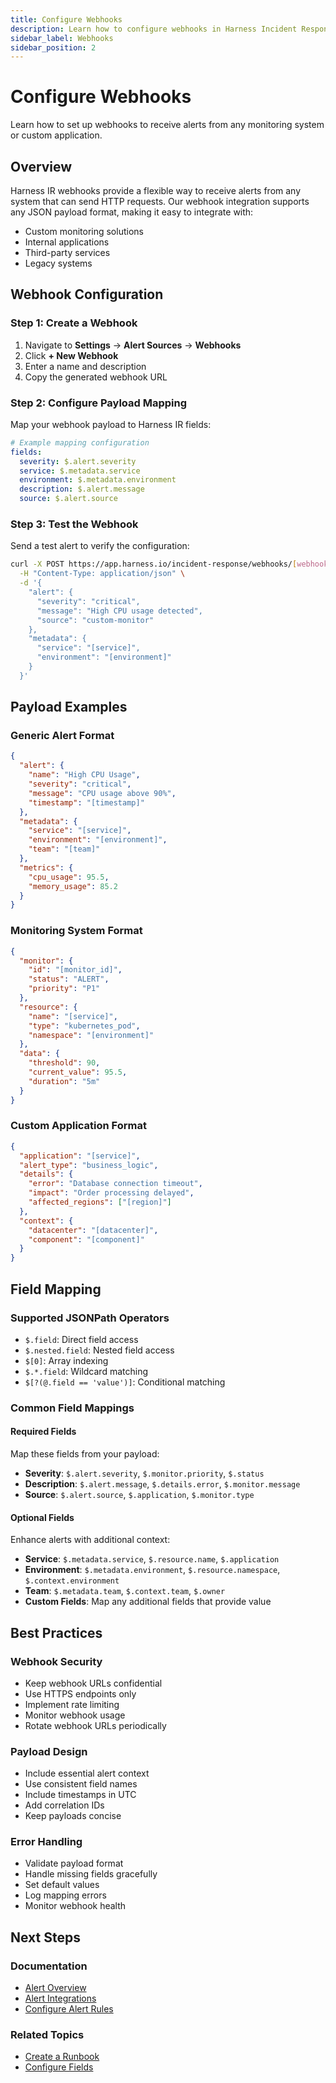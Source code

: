 ```yaml
---
title: Configure Webhooks
description: Learn how to configure webhooks in Harness Incident Response to receive alerts from any monitoring system or custom application.
sidebar_label: Webhooks
sidebar_position: 2
---
```


# Configure Webhooks

Learn how to set up webhooks to receive alerts from any monitoring system or custom application.

## Overview

Harness IR webhooks provide a flexible way to receive alerts from any system that can send HTTP requests. Our webhook integration supports any JSON payload format, making it easy to integrate with:
- Custom monitoring solutions
- Internal applications
- Third-party services
- Legacy systems

## Webhook Configuration

### Step 1: Create a Webhook
1. Navigate to **Settings** → **Alert Sources** → **Webhooks**
2. Click **+ New Webhook**
3. Enter a name and description
4. Copy the generated webhook URL

### Step 2: Configure Payload Mapping
Map your webhook payload to Harness IR fields:

```yaml
# Example mapping configuration
fields:
  severity: $.alert.severity
  service: $.metadata.service
  environment: $.metadata.environment
  description: $.alert.message
  source: $.alert.source
```

### Step 3: Test the Webhook
Send a test alert to verify the configuration:

```bash
curl -X POST https://app.harness.io/incident-response/webhooks/[webhook_id] \
  -H "Content-Type: application/json" \
  -d '{
    "alert": {
      "severity": "critical",
      "message": "High CPU usage detected",
      "source": "custom-monitor"
    },
    "metadata": {
      "service": "[service]",
      "environment": "[environment]"
    }
  }'
```

## Payload Examples

### Generic Alert Format
```json
{
  "alert": {
    "name": "High CPU Usage",
    "severity": "critical",
    "message": "CPU usage above 90%",
    "timestamp": "[timestamp]"
  },
  "metadata": {
    "service": "[service]",
    "environment": "[environment]",
    "team": "[team]"
  },
  "metrics": {
    "cpu_usage": 95.5,
    "memory_usage": 85.2
  }
}
```

### Monitoring System Format
```json
{
  "monitor": {
    "id": "[monitor_id]",
    "status": "ALERT",
    "priority": "P1"
  },
  "resource": {
    "name": "[service]",
    "type": "kubernetes_pod",
    "namespace": "[environment]"
  },
  "data": {
    "threshold": 90,
    "current_value": 95.5,
    "duration": "5m"
  }
}
```

### Custom Application Format
```json
{
  "application": "[service]",
  "alert_type": "business_logic",
  "details": {
    "error": "Database connection timeout",
    "impact": "Order processing delayed",
    "affected_regions": ["[region]"]
  },
  "context": {
    "datacenter": "[datacenter]",
    "component": "[component]"
  }
}
```

## Field Mapping

### Supported JSONPath Operators
- `$.field`: Direct field access
- `$.nested.field`: Nested field access
- `$[0]`: Array indexing
- `$.*.field`: Wildcard matching
- `$[?(@.field == 'value')]`: Conditional matching

### Common Field Mappings

#### Required Fields
Map these fields from your payload:
- **Severity**: `$.alert.severity`, `$.monitor.priority`, `$.status`
- **Description**: `$.alert.message`, `$.details.error`, `$.monitor.message`
- **Source**: `$.alert.source`, `$.application`, `$.monitor.type`

#### Optional Fields
Enhance alerts with additional context:
- **Service**: `$.metadata.service`, `$.resource.name`, `$.application`
- **Environment**: `$.metadata.environment`, `$.resource.namespace`, `$.context.environment`
- **Team**: `$.metadata.team`, `$.context.team`, `$.owner`
- **Custom Fields**: Map any additional fields that provide value

## Best Practices

### Webhook Security
- Keep webhook URLs confidential
- Use HTTPS endpoints only
- Implement rate limiting
- Monitor webhook usage
- Rotate webhook URLs periodically

### Payload Design
- Include essential alert context
- Use consistent field names
- Include timestamps in UTC
- Add correlation IDs
- Keep payloads concise

### Error Handling
- Validate payload format
- Handle missing fields gracefully
- Set default values
- Log mapping errors
- Monitor webhook health

## Next Steps

### Documentation
- [Alert Overview](./alerts.md)
- [Alert Integrations](./integrations.md)
- [Configure Alert Rules](./alert-rules.md)

### Related Topics
- [Create a Runbook](../runbooks/create-runbook.md)
- [Configure Fields](../runbooks/configure-incident-fields.md)

